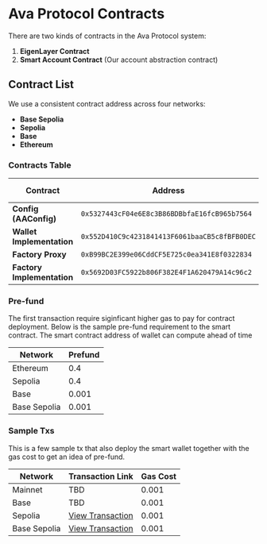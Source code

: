 # Ava Protocol Contracts

There are two kinds of contracts in the Ava Protocol system:

1. **EigenLayer Contract**  
2. **Smart Account Contract** (Our account abstraction contract)

## Contract List

We use a consistent contract address across four networks:

- **Base Sepolia**  
- **Sepolia**  
- **Base**  
- **Ethereum**  

### Contracts Table

| Contract | Address | Base Sepolia | Base | Sepolia | Ethereum |
|----------|----------------------------------|------------------------------------------------------------------|-------------------------------------------------------------|-------------------------------------------------------------|------------------------------------------------|
| **Config (AAConfig)** | `0x5327443cF04e6E8c3B86BDBbfaE16fcB965b7564` | [View](https://sepolia.basescan.org/address/0x5327443cF04e6E8c3B86BDBbfaE16fcB965b7564) | [View](https://basescan.org/address/0x5327443cF04e6E8c3B86BDBbfaE16fcB965b7564) | [View](https://sepolia.etherscan.io/address/0x5327443cF04e6E8c3B86BDBbfaE16fcB965b7564) | [View](https://etherscan.io/address/0x5327443cF04e6E8c3B86BDBbfaE16fcB965b7564) |
| **Wallet Implementation** | `0x552D410C9c4231841413F6061baaCB5c8fBFB0DEC` | [View](https://sepolia.basescan.org/address/0x552D410C9c4231841413F6061baaCB5c8fBFB0DEC) | [View](https://basescan.org/address/0x552D410C9c4231841413F6061baaCB5c8fBFB0DEC) | [View](https://sepolia.etherscan.io/address/0x552D410C9c4231841413F6061baaCB5c8fBFB0DEC) | [View](https://etherscan.io/address/0x552D410C9c4231841413F6061baaCB5c8fBFB0DEC) |
| **Factory Proxy** | `0xB99BC2E399e06CddCF5E725c0ea341E8f0322834` | [View](https://sepolia.basescan.org/address/0xB99BC2E399e06CddCF5E725c0ea341E8f0322834) | [View](https://basescan.org/address/0xB99BC2E399e06CddCF5E725c0ea341E8f0322834) | [View](https://sepolia.etherscan.io/address/0xB99BC2E399e06CddCF5E725c0ea341E8f0322834) | [View](https://etherscan.io/address/0xB99BC2E399e06CddCF5E725c0ea341E8f0322834) |
| **Factory Implementation** | `0x5692D03FC5922b806F382E4F1A620479A14c96c2` | [View](https://sepolia.basescan.org/address/0x5692D03FC5922b806F382E4F1A620479A14c96c2) | [View](https://basescan.org/address/0x5692D03FC5922b806F382E4F1A620479A14c96c2) | [View](https://sepolia.etherscan.io/address/0x5692D03FC5922b806F382E4F1A620479A14c96c2) | [View](https://etherscan.io/address/0x5692D03FC5922b806F382E4F1A620479A14c96c2) |

### Pre-fund

The first transaction require siginficant higher gas to pay for contract deployment. Below is the sample pre-fund requirement to the smart contract. The smart contract address of wallet can compute ahead of time

| Network      | Prefund |
|--------------|---------|
| Ethereum     | 0.4     |
| Sepolia      | 0.4     |
| Base         | 0.001   |
| Base Sepolia | 0.001   |

### Sample Txs

This is a few sample tx that also deploy the smart wallet together with the gas cost to get an idea of pre-fund.

| Network      | Transaction Link                                                                 | Gas Cost |
|--------------|----------------------------------------------------------------------------------|----------|
| Mainnet      | TBD                                                                              | 0.001    |
| Base         | TBD                                                                              | 0.001    |
| Sepolia      | [View Transaction](https://sepolia.etherscan.io/tx/0xee325c48e6a6a35b91642b2483acd860255283aded8cb949a9594a8ab19c7f69) | 0.001    |
| Base Sepolia | [View Transaction](https://sepolia.basescan.org/tx/0x946e7b6e48fd1421d17263e9b89e329e264cb37de511077844e925f414be8851) | 0.001    |
